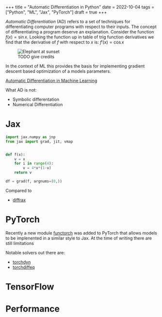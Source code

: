 +++
title = "Automatic Differentiation in Python"
date = 2022-10-04
tags = ["Python", "ML", "Jax", "PyTorch"]
draft = true
+++

*Automatic Differentiation* (AD) refers to a set of techniques for differentiating computer programs with respect to their inputs.
The concept of differentiating a program deserve an explanation.
Consider the function $f(x) = \sin x$. Looking the function up in table of trig function derivatives we find that the derivative of $f$ with respect to $x$ is: $f'(x) = \cos x$

<!-- ![Some image](../diff.png) -->
<figure>
    <img src="../diff.png"
         alt="Elephant at sunset">
    <figcaption>TODO give credits</figcaption>
</figure>


In the context of ML this provides the basis for implementing gradient descent based optimization of a models parameters.

[Automatic Differentiation in Machine Learning](https://arxiv.org/abs/1502.05767)

What AD is not:
* Symbolic differentation
* Numerical Differentiation

# Jax

``` Python
import jax.numpy as jnp
from jax import grad, jit, vmap


def f(x):
    v = x
    for i in range(4):
        v = 4*v*(1-v)
    return v

df = grad(f, argnums=(0,))
```

Compared to 
* [diffrax](https://github.com/patrick-kidger/diffrax)

# PyTorch

Recently a new module [functorch](https://pytorch.org/functorch/stable/#functorch) was added to PyTorch that allows models to be implenented in a similar style to Jax.
At the time of writing there are still limitations

Notable solvers out there are:
* [torchdyn](https://github.com/DiffEqML/torchdyn)
* [torchdiffeq](https://github.com/rtqichen/torchdiffeq)


# TensorFlow

# Performance
